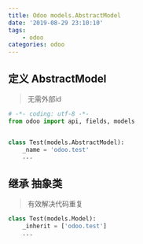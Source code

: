 ```yaml
---
title: Odoo models.AbstractModel
date: '2019-08-29 23:10:10'
tags:
    - odoo
categories: odoo
---
```


## 定义 AbstractModel

> 无需外部id

```python
# -*- coding: utf-8 -*-
from odoo import api, fields, models


class Test(models.AbstractModel):
    _name = 'odoo.test'
    ...
```

## 继承 抽象类

> 有效解决代码重复

```python
class Test(models.Model):
    _inherit = ['odoo.test']
    ...
```
